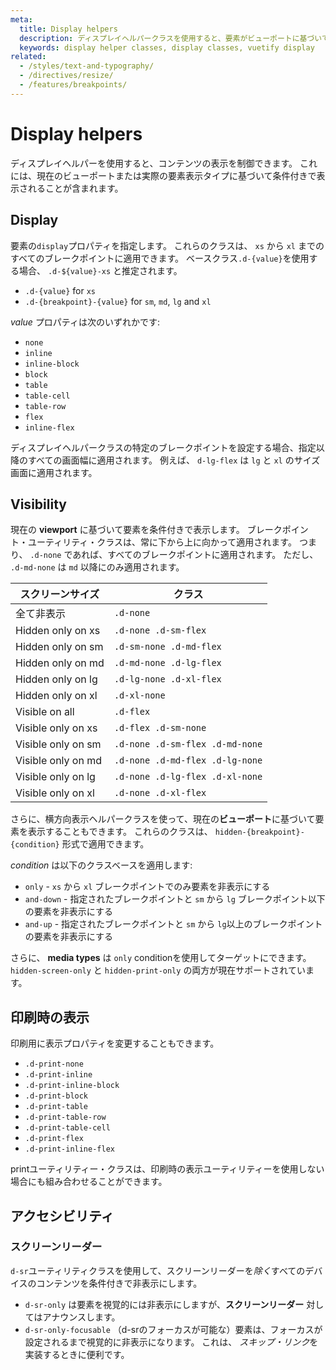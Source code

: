 ```yaml
---
meta:
  title: Display helpers
  description: ディスプレイヘルパークラスを使用すると、要素がビューポートに基づいて表示されるタイミングを制御できます。
  keywords: display helper classes, display classes, vuetify display
related:
  - /styles/text-and-typography/
  - /directives/resize/
  - /features/breakpoints/
---
```


# Display helpers

ディスプレイヘルパーを使用すると、コンテンツの表示を制御できます。 これには、現在のビューポートまたは実際の要素表示タイプに基づいて条件付きで表示されることが含まれます。

<entry-ad />

<breakpoints-table />

## Display

要素の`display`プロパティを指定します。 これらのクラスは、 `xs` から `xl` までのすべてのブレークポイントに適用できます。 ベースクラス`.d-{value}`を使用する場合、 `.d-${value}-xs` と推定されます。

- `.d-{value}` for `xs`
- `.d-{breakpoint}-{value}` for `sm`, `md`, `lg` and `xl`

_value_ プロパティは次のいずれかです:

- `none`
- `inline`
- `inline-block`
- `block`
- `table`
- `table-cell`
- `table-row`
- `flex`
- `inline-flex`

ディスプレイヘルパークラスの特定のブレークポイントを設定する場合、指定以降のすべての画面幅に適用されます。 例えば、 `d-lg-flex` は `lg` と `xl` のサイズ画面に適用されます。

<example file="display/display-inline" />

<example file="display/display-block" />

## Visibility

現在の **viewport** に基づいて要素を条件付きで表示します。 ブレークポイント・ユーティリティ・クラスは、常に下から上に向かって適用されます。 つまり、 `.d-none` であれば、すべてのブレークポイントに適用されます。 ただし、 `.d-md-none` は `md` 以降にのみ適用されます。

| スクリーンサイズ           | クラス                             |
| ------------------ | ------------------------------- |
| 全て非表示              | `.d-none`                       |
| Hidden only on xs  | `.d-none .d-sm-flex`            |
| Hidden only on sm  | `.d-sm-none .d-md-flex`         |
| Hidden only on md  | `.d-md-none .d-lg-flex`         |
| Hidden only on lg  | `.d-lg-none .d-xl-flex`         |
| Hidden only on xl  | `.d-xl-none`                    |
| Visible on all     | `.d-flex`                       |
| Visible only on xs | `.d-flex .d-sm-none`            |
| Visible only on sm | `.d-none .d-sm-flex .d-md-none` |
| Visible only on md | `.d-none .d-md-flex .d-lg-none` |
| Visible only on lg | `.d-none .d-lg-flex .d-xl-none` |
| Visible only on xl | `.d-none .d-xl-flex`            |

<example file="display/visibility" />

さらに、横方向表示ヘルパークラスを使って、現在の**ビューポート**に基づいて要素を表示することもできます。 これらのクラスは、 `hidden-{breakpoint}-{condition}` 形式で適用できます。

_condition_ は以下のクラスベースを適用します:

- `only` - `xs` から `xl` ブレークポイントでのみ要素を非表示にする
- `and-down` - 指定されたブレークポイントと `sm` から `lg` ブレークポイント以下の要素を非表示にする
- `and-up` - 指定されたブレークポイントと `sm` から `lg`以上のブレークポイントの要素を非表示にする

さらに、 **media types** は `only` conditionを使用してターゲットにできます。 `hidden-screen-only` と `hidden-print-only` の両方が現在サポートされています。

## 印刷時の表示

印刷用に表示プロパティを変更することもできます。

- `.d-print-none`
- `.d-print-inline`
- `.d-print-inline-block`
- `.d-print-block`
- `.d-print-table`
- `.d-print-table-row`
- `.d-print-table-cell`
- `.d-print-flex`
- `.d-print-inline-flex`

printユーティリティー・クラスは、印刷時の表示ユーティリティーを使用しない場合にも組み合わせることができます。

<example file="display/print" />

## アクセシビリティ

### スクリーンリーダー

`d-sr`ユーティリティクラスを使用して、スクリーンリーダーを*除く*すべてのデバイスのコンテンツを条件付きで非表示にします。

- `d-sr-only` は要素を視覚的には非表示にしますが、**スクリーンリーダー** 対してはアナウンスします。
- `d-sr-only-focusable` （d-srのフォーカスが可能な）要素は、フォーカスが設定されるまで視覚的に非表示になります。 これは、 *スキップ・リンク*を実装するときに便利です。 <backmatter />
